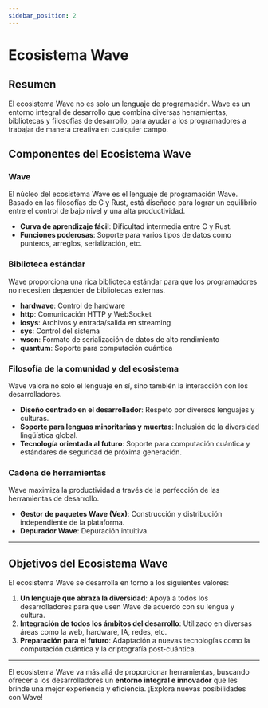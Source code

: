 ```yaml
---
sidebar_position: 2
---
```


# Ecosistema Wave 

## Resumen

El ecosistema Wave no es solo un lenguaje de programación.
Wave es un entorno integral de desarrollo que combina diversas herramientas, bibliotecas y filosofías de desarrollo,
para ayudar a los programadores a trabajar de manera creativa en cualquier campo.

## Componentes del Ecosistema Wave
### Wave

El núcleo del ecosistema Wave es el lenguaje de programación Wave.
Basado en las filosofías de C y Rust, está diseñado para lograr un equilibrio entre el control de bajo nivel y una alta productividad.

* **Curva de aprendizaje fácil**: Dificultad intermedia entre C y Rust.
* **Funciones poderosas**: Soporte para varios tipos de datos como punteros, arreglos, serialización, etc.

### Biblioteca estándar
Wave proporciona una rica biblioteca estándar para que los programadores no necesiten depender de bibliotecas externas.

* **hardwave**: Control de hardware
* **http**: Comunicación HTTP y WebSocket
* **iosys**: Archivos y entrada/salida en streaming
* **sys**: Control del sistema
* **wson**: Formato de serialización de datos de alto rendimiento
* **quantum**: Soporte para computación cuántica

### Filosofía de la comunidad y del ecosistema
Wave valora no solo el lenguaje en sí, sino también la interacción con los desarrolladores.

* **Diseño centrado en el desarrollador**: Respeto por diversos lenguajes y culturas.
* **Soporte para lenguas minoritarias y muertas**: Inclusión de la diversidad lingüística global.
* **Tecnología orientada al futuro**: Soporte para computación cuántica y estándares de seguridad de próxima generación.

### Cadena de herramientas
Wave maximiza la productividad a través de la perfección de las herramientas de desarrollo.

* **Gestor de paquetes Wave (Vex)**: Construcción y distribución independiente de la plataforma.
* **Depurador Wave**: Depuración intuitiva.

---

## Objetivos del Ecosistema Wave
El ecosistema Wave se desarrolla en torno a los siguientes valores:

1. **Un lenguaje que abraza la diversidad**: Apoya a todos los desarrolladores para que usen Wave de acuerdo con su lengua y cultura.
2. **Integración de todos los ámbitos del desarrollo**: Utilizado en diversas áreas como la web, hardware, IA, redes, etc.
3. **Preparación para el futuro**: Adaptación a nuevas tecnologías como la computación cuántica y la criptografía post-cuántica.

---

El ecosistema Wave va más allá de proporcionar herramientas, buscando ofrecer a los desarrolladores un **entorno integral e innovador** que les brinde una mejor experiencia y eficiencia.
¡Explora nuevas posibilidades con Wave!